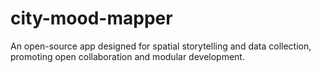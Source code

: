 # city-mood-mapper
An open-source app designed for spatial storytelling and data collection, promoting open collaboration and modular development.
